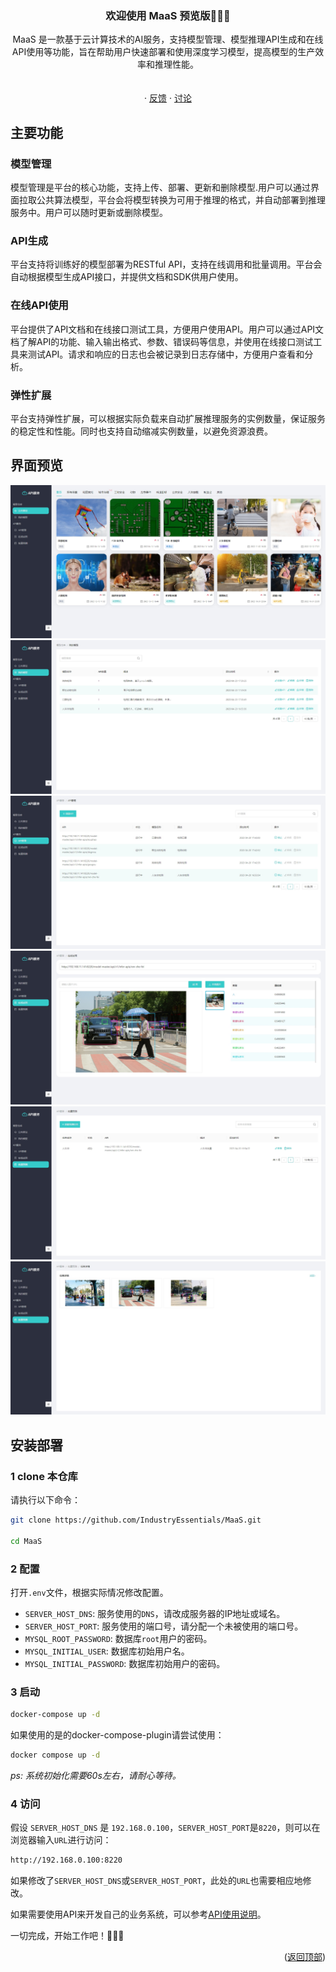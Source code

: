 <a name="readme-top"></a>

<!-- PROJECT LOGO -->

<div align="center">


  <h3 align="center">欢迎使用 MaaS  预览版👋👋👋</h3>

  <p align="center">
     MaaS 是一款基于云计算技术的AI服务，支持模型管理、模型推理API生成和在线API使用等功能，旨在帮助用户快速部署和使用深度学习模型，提高模型的生产效率和推理性能。
    <br />
    <br />
    <br />
    ·
    <a href="https://github.com/IndustryEssentials/MaaS/issues">反馈</a>
    ·
    <a href="https://github.com/IndustryEssentials/MaaS/issues">讨论</a>
  </p>
</div>



## 主要功能

### 模型管理
模型管理是平台的核心功能，支持上传、部署、更新和删除模型.用户可以通过界面拉取公共算法模型，平台会将模型转换为可用于推理的格式，并自动部署到推理服务中。用户可以随时更新或删除模型。

### API生成
平台支持将训练好的模型部署为RESTful API，支持在线调用和批量调用。平台会自动根据模型生成API接口，并提供文档和SDK供用户使用。

### 在线API使用
平台提供了API文档和在线接口测试工具，方便用户使用API。用户可以通过API文档了解API的功能、输入输出格式、参数、错误码等信息，并使用在线接口测试工具来测试API。请求和响应的日志也会被记录到日志存储中，方便用户查看和分析。

### 弹性扩展
平台支持弹性扩展，可以根据实际负载来自动扩展推理服务的实例数量，保证服务的稳定性和性能。同时也支持自动缩减实例数量，以避免资源浪费。

## 界面预览
![公共算法](docs/public_models.jpg)
![我的模型](docs/my_models.jpg)
![API管理](docs/api_mng.jpg)
![在线试用](docs/trial_api.jpg)
![批量预测](docs/batch_infer.jpg)
![批量预测](docs/batch_infer_detail.jpg)

<!-- GETTING STARTED -->
## 安装部署

### 1 clone 本仓库
请执行以下命令：
```bash
git clone https://github.com/IndustryEssentials/MaaS.git

cd MaaS
```

### 2 配置
打开`.env`文件，根据实际情况修改配置。
- `SERVER_HOST_DNS`: 服务使用的`DNS`，请改成服务器的IP地址或域名。
- `SERVER_HOST_PORT`: 服务使用的端口号，请分配一个未被使用的端口号。
- `MYSQL_ROOT_PASSWORD`: 数据库`root`用户的密码。
- `MYSQL_INITIAL_USER`: 数据库初始用户名。
- `MYSQL_INITIAL_PASSWORD`: 数据库初始用户的密码。

### 3 启动
```bash
docker-compose up -d
```

如果使用的是的docker-compose-plugin请尝试使用：

```bash
docker compose up -d
```

*ps: 系统初始化需要60s左右，请耐心等待。*

### 4 访问
假设 `SERVER_HOST_DNS` 是 `192.168.0.100`，`SERVER_HOST_PORT`是`8220`，则可以在浏览器输入`URL`进行访问：
```bash
http://192.168.0.100:8220
```
如果修改了`SERVER_HOST_DNS`或`SERVER_HOST_PORT`，此处的`URL`也需要相应地修改。

如果需要使用API来开发自己的业务系统，可以参考[API使用说明](docs/api.md)。

一切完成，开始工作吧！🍻🍻🍻
<p align="right">(<a href="#readme-top">返回顶部</a>)</p>

